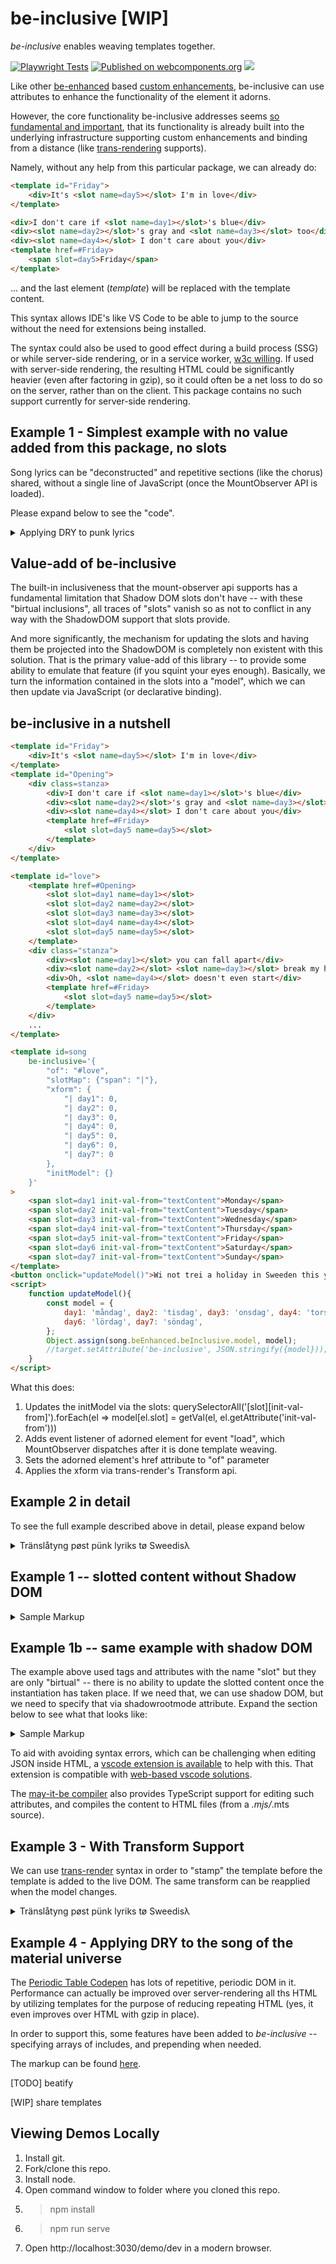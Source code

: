 # be-inclusive [WIP]

*be-inclusive* enables weaving templates together.  

[![Playwright Tests](https://github.com/bahrus/be-inclusive/actions/workflows/CI.yml/badge.svg?branch=baseline)](https://github.com/bahrus/be-inclusive/actions/workflows/CI.yml)
[![Published on webcomponents.org](https://img.shields.io/badge/webcomponents.org-published-blue.svg)](https://www.webcomponents.org/element/be-inclusive)
<a href="https://nodei.co/npm/be-inclusive/"><img src="https://nodei.co/npm/be-inclusive.png"></a>

Like other [be-enhanced](https://github.com/bahrus/be-enhanced) based [custom enhancements](https://github.com/WICG/webcomponents/issues/1000), be-inclusive can use attributes to enhance the functionality of the element it adorns.  

However, the core functionality be-inclusive addresses seems [so fundamental and important](https://github.com/bahrus/mount-observer?tab=readme-ov-file#birtual-inclusions), that its functionality is already built into the underlying infrastructure supporting custom enhancements and binding from a distance (like [trans-rendering](https://github.com/bahrus/trans-render) supports).

Namely, without any help from this particular package, we can already do:

```html
<template id="Friday">
    <div>It's <slot name=day5></slot> I'm in love</div>
</template>

<div>I don't care if <slot name=day1></slot>'s blue</div>
<div><slot name=day2></slot>'s gray and <slot name=day3></slot> too</div>
<div><slot name=day4></slot> I don't care about you</div>
<template href=#Friday>
    <span slot=day5>Friday</span>
</template>
```

... and the last element (*template*) will be replaced with the template content.

This syntax allows IDE's like VS Code to be able to jump to the source without the need for extensions being installed.

The syntax could also be used to good effect during a build process (SSG) or while server-side rendering, or in a service worker, [w3c willing](https://github.com/whatwg/dom/issues/1217#issuecomment-1694483432).  If used with server-side rendering, the resulting HTML could be significantly heavier (even after factoring in gzip), so it could often be a net loss to do so on the server, rather than on the client.  This package contains no such support currently for server-side rendering.  

## Example 1 - Simplest example with no value added from this package, no slots

Song lyrics can be "deconstructed" and repetitive sections (like the chorus) shared, without a single line of JavaScript (once the MountObserver API is loaded).

Please expand below to see the "code".

<details>
<summary>Applying DRY to punk lyrics</summary>

```html
    <a rel=noopener href="https://www.youtube.com/watch?v=tWbrAWmhDwY" target="_blank">Something's gone wrong again</a>
    <template id="title">Something's gone wrong again</template>
    <template id="title2">Something goes wrong again</template>
    <template id="again">And again</template>
    <template id="again2">And again, and again, again and something's gone wrong again</template>
    <template id="again3">And again, and again, again and something goes wrong again</template>
    <template id="agains">
        <template href=#again></template> <br>
        <template href=#again2></template> <br>
        <template href=#title></template> 
    </template>
    <template id="agains2">
        <template href=#title2></template> <br>
        <template href=#again></template> <br>
        <template href=#again3></template> <br>
        <template href=#title2></template> 
    </template>
    <template id="bus">
        <span>Nothing ever happens to people like us</span><br>
        <span>'Cept we miss the bus, something goes wrong again</span><br>
        <span>Need a smoke, use my last fifty P.</span><br>
        <span>But the machine is broke, something's gone wrong again</span>
    </template>
    <template id=main>
        <div>
            <span>Tried to find my sock</span><br>
            <span>No good, it's lost</span><br>
            <template href=#title></template> <br>
            <span>Need a shave</span><br>
            <span>Cut myself, need a new blade</span><br>
            <template href=#title></template> 
        </div>
        <template href=#agains></template> 
        <div>
            <span>Tried to fry an egg</span><br>
            <span>Broke the yolk, no joke</span><br>
            <template href=#title></template> <br>
            <span>Look at my watch, just to tell the time but the hand's come off mine</span><br>
            <template href=#title></template> <br>
            <template href=#title></template> 
        </div>
        <template href=#agains></template> 
        <template href=#bus></template> 
        <template href=#agains></template> 
        <template href=#agains></template> 
        <template href=#bus></template> 
        <template href=#agains></template> 
        <div>
            <span>I turned up early in time for our date</span><br>
            <span>But then you turn up late, something goes wrong again</span><br>
            <span>Need a drink, go to the pub</span><br>
            <span>But the bugger's shut, something goes wrong again</span>
        </div>
        <div>
            <template href=#title2></template> <br>
            <template href=#again></template> <br>
            <template href=#again3></template> 
            <span>Ah, something goes wrong again</span><br>
            <template href=#title2></template> <br>
            <template href=#title2></template> 
        </div>
    </template>

    <template href="#main"></template> 

```

</details>

## Value-add of be-inclusive 

The built-in inclusiveness that the mount-observer api supports has a fundamental limitation that Shadow DOM slots don't have -- with these "birtual inclusions", all traces of  "slots" vanish so as not to conflict in any way with the ShadowDOM support that slots provide.

And more significantly, the mechanism for updating the slots and having them be projected into the ShadowDOM is completely non existent with this solution.  That is the primary value-add of this library -- to provide some ability to emulate that feature (if you squint your eyes enough).  Basically, we turn the information contained in the slots into a "model", which we can then update via JavaScript (or declarative binding).

## be-inclusive in a nutshell

```html
<template id="Friday">
    <div>It's <slot name=day5></slot> I'm in love</div>
</template>
<template id="Opening">
    <div class=stanza>
        <div>I don't care if <slot name=day1></slot>'s blue</div>
        <div><slot name=day2></slot>'s gray and <slot name=day3></slot> too</div>
        <div><slot name=day4></slot> I don't care about you</div>
        <template href=#Friday>
            <slot slot=day5 name=day5></slot>
        </template>
    </div>
</template>

<template id="love">
    <template href=#Opening>
        <slot slot=day1 name=day1></slot>
        <slot slot=day2 name=day2></slot>
        <slot slot=day3 name=day3></slot>
        <slot slot=day4 name=day4></slot>
        <slot slot=day5 name=day5></slot>
    </template>
    <div class="stanza">
        <div><slot name=day1></slot> you can fall apart</div>
        <div><slot name=day2></slot> <slot name=day3></slot> break my heart</div>
        <div>Oh, <slot name=day4></slot> doesn't even start</div>
        <template href=#Friday>
            <slot slot=day5 name=day5></slot>
        </template>
    </div>
    ...
</template>

<template id=song 
    be-inclusive='{
        "of": "#love",
        "slotMap": {"span": "|"},
        "xform": {
            "| day1": 0,
            "| day2": 0,
            "| day3": 0,
            "| day4": 0,
            "| day5": 0,
            "| day6": 0,
            "| day7": 0
        },
        "initModel": {}
    }'
>
    <span slot=day1 init-val-from="textContent">Monday</span>
    <span slot=day2 init-val-from="textContent">Tuesday</span>
    <span slot=day3 init-val-from="textContent">Wednesday</span>
    <span slot=day4 init-val-from="textContent">Thursday</span>
    <span slot=day5 init-val-from="textContent">Friday</span>
    <span slot=day6 init-val-from="textContent">Saturday</span>
    <span slot=day7 init-val-from="textContent">Sunday</span>
</template>
<button onclick="updateModel()">Wi not trei a holiday in Sweeden this yer</button>
<script>
    function updateModel(){
        const model = {
            day1: 'måndag', day2: 'tisdag', day3: 'onsdag', day4: 'torsdag', day5: 'fredag',
            day6: 'lördag', day7: 'söndag',
        };
        Object.assign(song.beEnhanced.beInclusive.model, model);
        //target.setAttribute('be-inclusive', JSON.stringify({model}));
    }
</script>
```


What this does:


1.  Updates the initModel via the slots:  querySelectorAll('[slot][init-val-from]').forEach(el => model[el.slot] = getVal(el, el.getAttribute('init-val-from')))
2.  Adds event listener of adorned element for event "load", which MountObserver dispatches after it is done template weaving.
2.  Sets the adorned element's href attribute to "of" parameter
3.  Applies the xform via trans-render's Transform api.

## Example 2 in detail

To see the full example described above in detail, please expand below

<details>
    <summary>Tränslåtyng pøst pünk lyriks tø Sweedisλ</summary>

```html
<a href="https://www.youtube.com/watch?v=ucX9hVCQT_U" target="_blank">Friday I'm in Love</a>
<button id="changeDays" onclick="updateModel()">Wi not trei a holiday in Sweeden this yer</button>
<script>
    function updateModel(){
        const model = {
            day1: 'måndag', day2: 'tisdag', day3: 'onsdag', day4: 'torsdag', day5: 'fredag',
            day6: 'lördag', day7: 'söndag',
        };
        Object.assign(song.beEnhanced.beInclusive.model, model);
    }
</script>
<template id="Friday">
    <div>It's <slot name=day5></slot> I'm in love</div>
</template>
<template id="Opening">
    <div class=stanza>
        <div>I don't care if <slot name=day1></slot>'s blue</div>
        <div><slot name=day2></slot>'s gray and <slot name=day3></slot> too</div>
        <div><slot name=day4></slot> I don't care about you</div>
        <template href=#Friday>
            <slot slot=day5 name=day5></slot>
        </template> 
    </div>
</template>

<template id="love">
    <template href=#Opening>
        <slot slot=day1 name=day1></slot>
        <slot slot=day2 name=day2></slot>
        <slot slot=day3 name=day3></slot>
        <slot slot=day4 name=day4></slot>
        <slot slot=day5 name=day5></slot>
    </template> 
    <div class="stanza">
        <div><slot name=day1></slot> you can fall apart</div>
        <div><slot name=day2></slot> <slot name=day3></slot> break my heart</div>
        <div>Oh, <slot name=day4></slot> doesn't even start</div>
        <template href=#Friday>
            <slot slot=day5 name=day5></slot>
        </template> 
    </div>
    <div class="stanza">
        <div><slot name=day6></slot> wait</div>
        <div>And <slot name=day7></slot> always comes too late</div>
        <div>But <slot name=day5></slot> never hesitate</div>
    </div>

    <div class="stanza">
        <div>I don't care if <slot name=day1></slot>'s black</div>
        <div><slot name=day2></slot>, <slot name=day3></slot> heart attack</div>
        <div><slot name=day4></slot> never looking back</div>
        <template href=#Friday>
            <slot slot=day5 name=day5></slot>
        </template> 
    </div>
    <div class="stanza">
        <div><slot name=day1></slot> you can hold your head</div>
        <div><slot name=day2></slot>, <slot name=day3></slot> stay in bed</div>
        <div>Or <slot name=day4></slot> watch the walls instead</div>
        <template href=#Friday>
            <slot slot=day5 name=day5></slot>
        </template> 
    </div>
    <div class="stanza">
        <div><slot name=day6></slot> wait</div>
        <div>And <slot name=day7></slot> always comes too late</div>
        <div>But <slot name=day5></slot> never hesitate</div>
    </div>
    <div class="stanza">
        <div>Dressed up to the eyes</div>
        <div>It's a wonderful surprise</div>
        <div>To see your shoes and your spirits rise</div>
        <div>Throwing out your frown</div>
        <div>And just smiling at the sound</div>
        <div>And as sleek as a shriek</div>
        <div>Spinning round and round</div>
        <div>Always take a big bite</div>
        <div>It's such a gorgeous sight</div>
        <div>To see you in the middle of the night</div>
        <div>You can never get enough</div>
        <div>Enough of this stuff</div>
        <div>It's <slot name=day5></slot></div>
        <div>I'm in love</div>
    </div>
    <template href=#Opening>
        <slot slot=day1 name=day1></slot>
        <slot slot=day2 name=day2></slot>
        <slot slot=day3 name=day3></slot>
        <slot slot=day4 name=day4></slot>
        <slot slot=day5 name=day5></slot>
    </template> 
    <div class="stanza">
        <div><slot name=day1></slot> you can fall apart</div>
        <div><slot name=day2></slot>, <slot name=day3></slot> break my heart</div>
        <div><slot name=day4></slot> doesn't even start</div>
        <template href=#Friday>
            <slot slot=day5 name=day5></slot>
        </template> 
    </div>
    <style>
        .stanza{
        padding-top: 20px;
    }
</style>
</template>

<template id=song 
    be-inclusive='{
        "of": "#love",
        "slotMap": {"span": "|"},
        "xform": {
            "| day1": 0,
            "| day2": 0,
            "| day3": 0,
            "| day4": 0,
            "| day5": 0,
            "| day6": 0,
            "| day7": 0
        },
        "initModel": {}
    }'
>
    <span slot=day1 init-val-from="textContent">Monday</span>
    <span slot=day2 init-val-from="textContent">Tuesday</span>
    <span slot=day3 init-val-from="textContent">Wednesday</span>
    <span slot=day4 init-val-from="textContent">Thursday</span>
    <span slot=day5 init-val-from="textContent">Friday</span>
    <span slot=day6 init-val-from="textContent">Saturday</span>
    <span slot=day7 init-val-from="textContent">Sunday</span>
</template>
```

</details>

## Example 1 -- slotted content without Shadow DOM

<details>
<summary>Sample Markup</summary>

```html
    <style>
        div {
        background-color: cornsilk;
        }
    </style>
        
    <h3><a href="https://www.youtube.com/watch?v=eAfyFTzZDMM" target="_blank">Beautiful</a></h3>
    <h4>Christina Aguilera</h4>
    
    <p>Don't look at me</p>
    <p>
        <div>Everyday is so wonderful</div>
        <div>Then suddenly</div>
        <div>It's hard to breathe</div>
        <div>Now and then I get insecure</div>
        <div>From all the pain</div>
        <div>I'm so ashamed</div>
    </p>


    <template id=beautiful>
        <div>
            <slot name=subjectIs></slot> beautiful
        </div>
    </template>
    <template id=down>
        <div>So don't you bring me down today</div>
    </template>
    <template id=chorus>
        <template href=#beautiful>
            <span slot=subjectIs>
                <slot name=subjectIs1></slot>
            </span>
        </template>

        <div>No matter what they say</div>
        <div prop-pronoun>Words
            <slot name=verb1></slot> bring
            <slot name=pronoun1></slot> down</div>
        <div>Oh no</div>
        <template href=#beautiful>
            <span slot=subjectIs>
                <slot name=subjectIs2></slot>
            </span>
        </template>
        <div>In every single way</div>
        <div>Yes words
            <slot name=verb2></slot> bring
            <slot name=pronoun2></slot> down
        </div>
        <div>Oh no</div>

        <template href=#down></template>
    </template>

    <div be-inclusive=chorus>
        <span slot=verb1>can't</span>
        <span slot=verb2>can't</span>
        <span slot=pronoun1>me</span>
        <span slot=pronoun2>me</span>
        <span slot=subjectIs1>I am</span>
        <span slot=subjectIs2>I am</span>
    </div>



    <p>
        <div>To all your friends you're delirious</div>
        <div>So consumed</div>
        <div>In all your doom, ooh</div>
        <div>Trying hard to fill the emptiness</div>
        <div>The pieces gone</div>
        <div>Left the puzzle undone</div>
        <div>Ain't that the way it is</div>
    </p>
    <p>
        <div be-inclusive=chorus>
            <span slot=verb1>can't</span>
            <span slot=verb2>can't</span>
            <span slot=pronoun1>you</span>
            <span slot=pronoun2>you</span>
            <span slot=subjectIs1>You are</span>
            <span slot=subjectIs2>You are</span>
        </div>
    </p>
    <br>
    <template id=no-matter>
        No matter what we <slot name=verb1></slot> (no matter what we <slot name=verb2></slot>)
    </template>
    <div be-inclusive=no-matter>
        <span slot=verb1>do</span>
        <span slot=verb2>do</span>
    </div>
    <br>
    <div be-inclusive=no-matter>
        <span slot=verb1>say</span>
        <span slot=verb2>say</span>
    </div>

    <div>We're the song inside the tune (yeah, oh yeah)</div>
    <div>Full of beautiful mistakes</div>
    <p>
        <div>And everywhere we go (and everywhere we go)</div>
        <div>The sun will always shine (the sun will always, always, shine)</div>
        <div>And tomorrow we might awake</div>
        <div>On the other side</div>
    </p>
    <p>
        <div be-inclusive=chorus>
            <span slot=verb1>won't</span>
            <span slot=verb2>can't</span>
            <span slot=pronoun1>us</span>
            <span slot=pronoun2>us</span>
            <span slot=subjectIs1>We are</span>
            <span slot=subjectIs2>We are</span>
        </div>
    </p>
    <p>
        <div>Oh, oh</div>
        <div>Don't you bring me down today</div>
        <div>Don't you bring me down, ooh</div>
        <div>Today</div>
    </p>

```
</details>

## Example 1b -- same example with shadow DOM

The example above used tags and attributes with the name "slot" but they are only "birtual" -- there is no ability to update the slotted content once the instantiation has taken place.  If we need that, we can use shadow DOM, but we need to specify that via shadowrootmode attribute.  Expand the section below to see what that looks like:

<details>
<summary>Sample Markup</summary>

```html
    <style>
        div {
        background-color: cornsilk;
        }
    </style>
        
    <h3><a href="https://www.youtube.com/watch?v=eAfyFTzZDMM" target="_blank">Beautiful</a></h3>
    <h4>Christina Aguilera</h4>
    
    <p>Don't look at me</p>
    <p>
        <div>Everyday is so wonderful</div>
        <div>Then suddenly</div>
        <div>It's hard to breathe</div>
        <div>Now and then I get insecure</div>
        <div>From all the pain</div>
        <div>I'm so ashamed</div>
    </p>


    <template id=beautiful>
        <style>
            div {
                background-color: burlywood;
            }
        </style>
    
        <div>
            <slot name=subjectIs></slot> beautiful
        </div>
    </template>
    <template id=down>
        <div>So don't you bring me down today</div>
    </template>
    <template id=chorus>
        <template href=#beautiful shadowrootmode=open>
            <span slot=subjectIs>
                <slot name=subjectIs1></slot>
            </span>
        </template>

        <div>No matter what they say</div>
        <div prop-pronoun>Words
            <slot name=verb1></slot> bring
            <slot name=pronoun1></slot> down</div>
        <div>Oh no</div>
        <template href=#beautiful shadowrootmode=open>
            <span slot=subjectIs>
                <slot name=subjectIs2></slot>
            </span>
        </template>
        <div>In every single way</div>
        <div>Yes words
            <slot name=verb2></slot> bring
            <slot name=pronoun2></slot> down
        </div>
        <div>Oh no</div>

        <div be-inclusive=down></div>
    </template>

    <div  be-inclusive='{
        "of": "chorus",
        "shadowRootMode": "open"
    }'>
        <span slot=verb1>can't</span>
        <span slot=verb2>can't</span>
        <span slot=pronoun1>me</span>
        <span slot=pronoun2>me</span>
        <span slot=subjectIs1>I am</span>
        <span slot=subjectIs2>I am</span>
    </div>



    <p>
        <div>To all your friends you're delirious</div>
        <div>So consumed</div>
        <div>In all your doom, ooh</div>
        <div>Trying hard to fill the emptiness</div>
        <div>The pieces gone</div>
        <div>Left the puzzle undone</div>
        <div>Ain't that the way it is</div>
    </p>
    <p>
        <div be-inclusive='{
            "of": "chorus",
            "shadowRootMode": "open"
        }'>
            <span slot=verb1>can't</span>
            <span slot=verb2>can't</span>
            <span slot=pronoun1>you</span>
            <span slot=pronoun2>you</span>
            <span slot=subjectIs1>You are</span>
            <span slot=subjectIs2>You are</span>
        </div>
    </p>
    <br>
    <template id=no-matter>
        <style>
            div {
                background-color: rgb(221, 255, 205);
            }
        </style>
        <div>
            No matter what we <slot name=verb1></slot> (no matter what we <slot name=verb2></slot>)
        </div>
        
    </template>
    <div be-inclusive='{
        "of": "no-matter",
        "shadowRootMode": "open"
    }'>
        <span slot=verb1>do</span>
        <span slot=verb2>do</span>
    </div>
    <br>
    <div be-inclusive='{
        "of": "no-matter",
        "shadowRootMode": "open"
    }'>
        <span slot=verb1>say</span>
        <span slot=verb2>say</span>
    </div>

    <div>We're the song inside the tune (yeah, oh yeah)</div>
    <div>Full of beautiful mistakes</div>
    <p>
        <div>And everywhere we go (and everywhere we go)</div>
        <div>The sun will always shine (the sun will always, always, shine)</div>
        <div>And tomorrow we might awake</div>
        <div>On the other side</div>
    </p>
    <p>
        <div be-inclusive='{
            "of": "chorus",
            "shadowRootMode": "open"
        }'>
            <span slot=verb1>won't</span>
            <span slot=verb2>can't</span>
            <span slot=pronoun1>us</span>
            <span slot=pronoun2>us</span>
            <span slot=subjectIs1>We are</span>
            <span slot=subjectIs2>We are</span>
        </div>
    </p>
    <p>
        <div>Oh, oh</div>
        <div>Don't you bring me down today</div>
        <div>Don't you bring me down, ooh</div>
        <div>Today</div>
    </p>

```
</details>


To aid with avoiding syntax errors, which can be challenging when editing JSON inside HTML, a [vscode extension is available](https://marketplace.visualstudio.com/items?itemName=andersonbruceb.json-in-html) to help with this.  That extension is compatible with [web-based vscode solutions](https://github.dev/bahrus/be-inclusive).

The [may-it-be compiler](https://github.div/bahrus/may-it-be) also provides TypeScript support for editing such attributes, and compiles the content to HTML files (from a *.mjs/*.mts source).



## Example 3 - With Transform Support

We can use [trans-render](https://github.com/bahrus/trans-render) syntax in order to "stamp" the template before the template is added to the live DOM.  The same transform can be reapplied when the model changes.

<details>
    <summary>Tränslåtyng pøst pünk lyriks tø Sweedisλ</summary>

```html
<a href="https://www.youtube.com/watch?v=ucX9hVCQT_U" target="_blank">Friday I'm in Love</a>
<button id="changeDays" onclick="updateModel()">Wi not trei a holiday in Sweeden this yer</button>
<script>
    function updateModel(){
        const model = {
            day1: 'måndag', day2: 'tisdag', day3: 'onsdag', day4: 'torsdag', day5: 'fredag',
            day6: 'lördag', day7: 'söndag',
        };
        target.beEnhanced.beInclusive.model = model;
        //target.setAttribute('be-inclusive', JSON.stringify({model}));
    }
</script>
<template id="Friday">
    <div>It's <span class=day5></span> I'm in love</div>
</template>
<template id="Opening">
    <div class=stanza>
        <div>I don't care if <span class=day1></span>'s blue</div>
        <div><span class=day2></span>'s gray and <span class=day3></span> too</div>
        <div><span class=day4></span> I don't care about you</div>
        <template href=#Friday></template>
    </div>
</template>

<template id="love">
    <template href=#Opening></template>
    <div class="stanza">
        <div><span class=day1></span> you can fall apart</div>
        <div><span class=day2></span> <span class=day3></span> break my heart</div>
        <div>Oh, <span class=day4></span> doesn't even start</div>
        <template href=#Friday></template>
    </div>
    <div class="stanza">
        <div><span class=day6></span> wait</div>
        <div>And <span class=day7></span> always comes too late</div>
        <div>But <span class=day5></span> never hesitate</div>
    </div>

    <div class="stanza">
        <div>I don't care if <span class=day1></span>'s black</div>
        <div><span class=day2></span>, <span class=day3></span> heart attack</div>
        <div><span class=day4></span> never looking back</div>
        <template href=#Friday></template>
    </div>
    <div class="stanza">
        <div><span class=day1></span> you can hold your head</div>
        <div><span class=day2></span>, <span class=day3></span> stay in bed</div>
        <div>Or <span class=day4></span> watch the walls instead</div>
        <template href=#Friday></template>
    </div>
    <div class="stanza">
        <div><span class=day6></span> wait</div>
        <div>And <span class=day7></span> always comes too late</div>
        <div>But <span class=day5></span> never hesitate</div>
    </div>
    <div class="stanza">
        <div>Dressed up to the eyes</div>
        <div>It's a wonderful surprise</div>
        <div>To see your shoes and your spirits rise</div>
        <div>Throwing out your frown</div>
        <div>And just smiling at the sound</div>
        <div>And as sleek as a shriek</div>
        <div>Spinning round and round</div>
        <div>Always take a big bite</div>
        <div>It's such a gorgeous sight</div>
        <div>To see you in the middle of the night</div>
        <div>You can never get enough</div>
        <div>Enough of this stuff</div>
        <div>It's <span class=day5></span></div>
        <div>I'm in love</div>
    </div>
    <div be-inclusive=Opening class="stanza"></div>
    <div class="stanza">
        <div><span class=day1></span> you can fall apart</div>
        <div><span class=day2></span>, <span class=day3></span> break my heart</div>
        <div><span class=day4></span> doesn't even start</div>
        <template href=#Friday></template>
    </div>
    <style>
        .stanza{
        padding-top: 20px;
    }
</style>
</template>
<div id=target be-inclusive='{
    "of": "love",
    "model": {
        "day1": "Monday",
        "day2": "Tuesday",
        "day3": "Wednesday",
        "day4": "Thursday",
        "day5": "Friday",
        "day6": "Saturday",
        "day7": "Sunday"
    },
    "transform":{
        ".day1": "day1",
        ".day2": "day2",
        ".day3": "day3",
        ".day4": "day4",
        ".day5": "day5",
        ".day6": "day6",
        ".day7": "day7"
        
    }
}'></div>
```

</details>

## Example 4 - Applying DRY to the song of the material universe


The [Periodic Table Codepen](https://codepen.io/mikegolus/pen/OwrPgB) has lots of repetitive, periodic DOM in it.  Performance can actually be improved over server-rendering all ths HTML by utilizing templates for the purpose of reducing repeating HTML (yes, it even improves over HTML with gzip in place).

In order to support this, some features have been added to *be-inclusive* -- specifying arrays of includes, and prepending when needed.

The markup can be found [here](https://github.com/bahrus/be-inclusive/blob/baseline/demo/periodic_table.html).


[TODO] beatify

[WIP] share templates

## Viewing Demos Locally

1.  Install git.
2.  Fork/clone this repo.
3.  Install node.
4.  Open command window to folder where you cloned this repo.
5.  > npm install
6.  > npm run serve
7.  Open http://localhost:3030/demo/dev in a modern browser.













